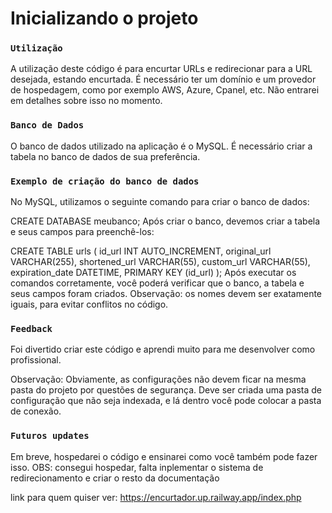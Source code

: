 # Inicializando o projeto
### `Utilização`

A utilização deste código é para encurtar URLs e redirecionar para a URL desejada, estando encurtada. É necessário ter um domínio e um provedor de hospedagem, como por exemplo AWS, Azure, Cpanel, etc. Não entrarei em detalhes sobre isso no momento.

### `Banco de Dados`

O banco de dados utilizado na aplicação é o MySQL. É necessário criar a tabela no banco de dados de sua preferência.
### `Exemplo de criação do banco de dados`

No MySQL, utilizamos o seguinte comando para criar o banco de dados:

CREATE DATABASE meubanco;
Após criar o banco, devemos criar a tabela e seus campos para preenchê-los:

CREATE TABLE urls (
id_url INT AUTO_INCREMENT,
original_url VARCHAR(255),
shortened_url VARCHAR(55),
custom_url VARCHAR(55),
expiration_date DATETIME,
PRIMARY KEY (id_url)
);
Após executar os comandos corretamente, você poderá verificar que o banco, a tabela e seus campos foram criados. Observação: os nomes devem ser exatamente iguais, para evitar conflitos no código.

### `Feedback`

Foi divertido criar este código e aprendi muito para me desenvolver como profissional.

Observação: Obviamente, as configurações não devem ficar na mesma pasta do projeto por questões de segurança. Deve ser criada uma pasta de configuração que não seja indexada, e lá dentro você pode colocar a pasta de conexão.

### `Futuros updates`

Em breve, hospedarei o código e ensinarei como você também pode fazer isso.
OBS: consegui hospedar, falta inplementar o sistema de redirecionamento e criar o resto da documentação

link para quem quiser ver: 
https://encurtador.up.railway.app/index.php